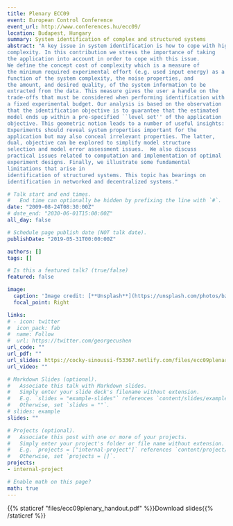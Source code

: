 ```yaml
---
title: Plenary ECC09
event: European Control Conference
event_url: http://www.conferences.hu/ecc09/
location: Budapest, Hungary
summary: System identification of complex and structured systems
abstract: "A key issue in system identification is how to cope with high system
complexity. In this contribution we stress the importance of taking 
the application into account in order to cope with this issue.
We define the concept cost of complexity which is a measure of 
the minimum required experimental effort (e.g. used input energy) as a
function of the system complexity, the noise properties, and
the amount, and desired quality, of the system information to be
extracted from the data. This measure gives the user a handle on the
trade-offs that must be considered when performing identification with
a fixed experimental budget. Our analysis is based on the observation
that the identification objective is to guarantee that the estimated 
model ends up within a pre-specified ``level set'' of the application
objective. This geometric notion leads to a number of useful insights: 
Experiments should reveal system properties important for the
application but may also conceal irrelevant properties. The latter, 
dual, objective can be explored to simplify model structure
selection and model error assessment issues.  We also discuss
practical issues related to computation and implementation of optimal
experiment designs. Finally, we illustrate some fundamental
limitations that arise in 
identification of structured systems. This topic has bearings on
identification in networked and decentralized systems."

# Talk start and end times.
#   End time can optionally be hidden by prefixing the line with `#`.
date: "2009-08-24T08:30:00Z"
# date_end: "2030-06-01T15:00:00Z"
all_day: false

# Schedule page publish date (NOT talk date).
publishDate: "2019-05-31T00:00:00Z"

authors: []
tags: []

# Is this a featured talk? (true/false)
featured: false

image:
  caption: 'Image credit: [**Unsplash**](https://unsplash.com/photos/bzdhc5b3Bxs)'
  focal_point: Right

links:
# - icon: twitter
#  icon_pack: fab
#  name: Follow
#  url: https://twitter.com/georgecushen
url_code: ""
url_pdf: ""
url_slides: https://cocky-sinoussi-f53367.netlify.com/files/ecc09plenary_handout.pdf
url_video: ""

# Markdown Slides (optional).
#   Associate this talk with Markdown slides.
#   Simply enter your slide deck's filename without extension.
#   E.g. `slides = "example-slides"` references `content/slides/example-slides.md`.
#   Otherwise, set `slides = ""`.
# slides: example
slides: ""

# Projects (optional).
#   Associate this post with one or more of your projects.
#   Simply enter your project's folder or file name without extension.
#   E.g. `projects = ["internal-project"]` references `content/project/deep-learning/index.md`.
#   Otherwise, set `projects = []`.
projects:
- internal-project

# Enable math on this page?
math: true
---
```

{{% staticref "files/ecc09plenary_handout.pdf" %}}Download slides{{% /staticref %}}
